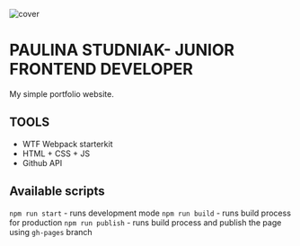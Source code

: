 ![cover](https://paulina-studniak.github.io/og-pf.png)

# PAULINA STUDNIAK- JUNIOR FRONTEND DEVELOPER  

My simple portfolio website.

## TOOLS

- WTF Webpack starterkit
- HTML + CSS + JS
- Github API


## Available scripts

`npm run start` - runs development mode
`npm run build` - runs build process for production
`npm run publish` - runs build process and publish the page using `gh-pages` branch

